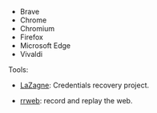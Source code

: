 - Brave
- Chrome
- Chromium
- Firefox
- Microsoft Edge
- Vivaldi

Tools:

- [LaZagne](https://github.com/AlessandroZ/LaZagne#supported-software): Credentials recovery project.

- [rrweb](https://github.com/rrweb-io/rrweb): record and replay the web.